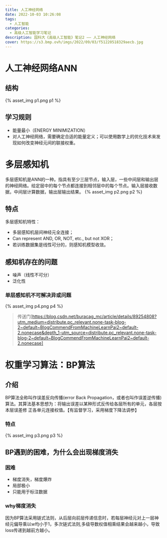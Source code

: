 ```yaml
---
title: 人工神经网络
date: 2022-10-03 10:26:08
tags: 
  - 人工智能
categories:
  - 高级人工智能学习笔记
description: 国科大《高级人工智能》笔记2 —— 人工神经网络
cover: https://s3.bmp.ovh/imgs/2022/09/03/f51220518329aecb.jpg
---
```

# 人工神经网络ANN
## 结构
{% asset_img p1.png p1 %}
## 学习规则
- 能量最小（ENERGY MINIMIZATION）
- 对人工神经网络，需要确定合适的能量定义；可以使用数学上的优化技术来发现如何改变神经元间的联接权重。
# 多层感知机
多层感知机是ANN的一种。指具有至少三层节点，输入层，一些中间层和输出层的神经网络。给定层中的每个节点都连接到相邻层中的每个节点。输入层接收数据，中间层计算数据，输出层输出结果。
{% asset_img p2.png p2 %}
## 特点
多层感知机特性：
- 多层感知机层间神经元全连接；
- Can represent AND, OR, NOT, etc., but not XOR；
- 若训练数据集是线性可分的，则感知机模型收敛。

## 感知机存在的问题
- 噪声（线性不可分）
- 泛化性
### 单层感知机不可解决异或问题
{% asset_img p4.png p4 %}

> 传送门[https://blog.csdn.net/buracag_mc/article/details/89254808?utm_medium=distribute.pc_relevant.none-task-blog-2~default~BlogCommendFromMachineLearnPai2~default-2.nonecase&depth_1-utm_source=distribute.pc_relevant.none-task-blog-2~default~BlogCommendFromMachineLearnPai2~default-2.nonecase]
# 权重学习算法：BP算法
## 介绍
BP算法全称叫作误差反向传播(error Back Propagation，或者也叫作误差逆传播)算法。其算法基本思想为：将输出误差以某种形式反传给各层所有的单元，各层按本层误差修
正各单元连接权值。【有监督学习，采用梯度下降法调参】

### 特点
{% asset_img p3.png p3 %}
## BP遇到的困难，为什么会出现梯度消失
### 困难
- 梯度消失，梯度爆炸
- 局部极小
- 只能用于标注数据
### why梯度消失
因为BP算法采用链式法则，从后层向前层传递信息时，若每层神经元对上一层神经元偏导乘以w均小于1，多次链式法则,多级导数权值相乘结果会越来越小，导致loss传递到越前方越小。
